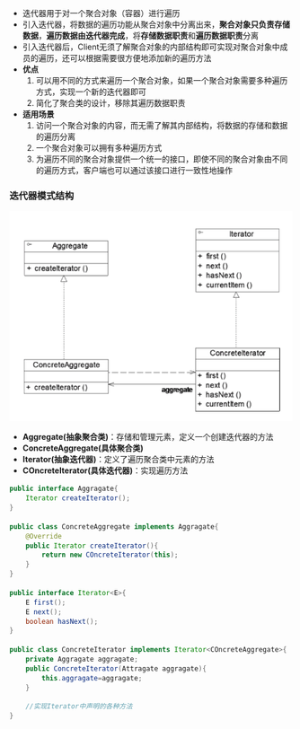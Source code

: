 * 迭代器用于对一个聚合对象（容器）进行遍历
* 引入迭代器，将数据的遍历功能从聚合对象中分离出来，**聚合对象只负责存储数据**，**遍历数据由迭代器完成**，将**存储数据职责**和**遍历数据职责**分离
* 引入迭代器后，Client无须了解聚合对象的内部结构即可实现对聚合对象中成员的遍历，还可以根据需要很方便地添加新的遍历方法
* **优点**
  1. 可以用不同的方式来遍历一个聚合对象，如果一个聚合对象需要多种遍历方式，实现一个新的迭代器即可
  2. 简化了聚合类的设计，移除其遍历数据职责
* **适用场景**
  1. 访问一个聚合对象的内容，而无需了解其内部结构，将数据的存储和数据的遍历分离
  2. 一个聚合对象可以拥有多种遍历方式
  3. 为遍历不同的聚合对象提供一个统一的接口，即使不同的聚合对象由不同的遍历方式，客户端也可以通过该接口进行一致性地操作



### 迭代器模式结构

![迭代器模式结构](picture/迭代器模式结构.png)

* **Aggregate(抽象聚合类)**：存储和管理元素，定义一个创建迭代器的方法
* **ConcreteAggregate(具体聚合类)**
* **Iterator(抽象迭代器)**：定义了遍历聚合类中元素的方法
* **COncreteIterator(具体迭代器)**：实现遍历方法

```java
public interface Aggragate{
    Iterator createIterator();
}

public class ConcreteAggregate implements Aggragate{
    @Override
    public Iterator createIterator(){
        return new COncreteIterator(this);
    }
}

public interface Iterator<E>{
    E first();
    E next();
    boolean hasNext();
}

public class ConcreteIterator implements Iterator<COncreteAggregate>{
    private Aggragate aggragate;
    public ConcreteIterator(Attragate aggragate){
        this.aggragate=aggragate;
    }
    
    //实现Iterator中声明的各种方法
}
```



